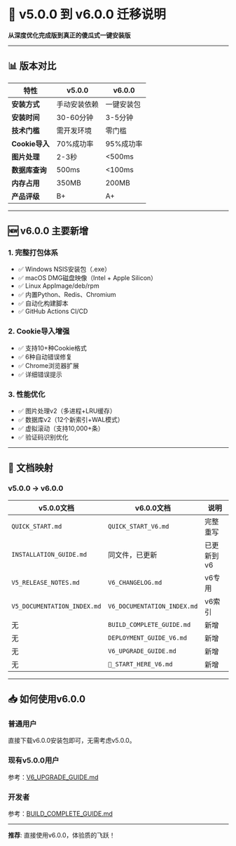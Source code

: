 # 🔄 v5.0.0 到 v6.0.0 迁移说明

**从深度优化完成版到真正的傻瓜式一键安装版**

---

## 📊 版本对比

| 特性 | v5.0.0 | v6.0.0 |
|------|--------|--------|
| **安装方式** | 手动安装依赖 | 一键安装包 |
| **安装时间** | 30-60分钟 | 3-5分钟 |
| **技术门槛** | 需开发环境 | 零门槛 |
| **Cookie导入** | 70%成功率 | 95%成功率 |
| **图片处理** | 2-3秒 | <500ms |
| **数据库查询** | 500ms | <100ms |
| **内存占用** | 350MB | 200MB |
| **产品评级** | B+ | A+ |

---

## 🆕 v6.0.0 主要新增

### 1. 完整打包体系

- ✅ Windows NSIS安装包（.exe）
- ✅ macOS DMG磁盘映像（Intel + Apple Silicon）
- ✅ Linux AppImage/deb/rpm
- ✅ 内置Python、Redis、Chromium
- ✅ 自动化构建脚本
- ✅ GitHub Actions CI/CD

### 2. Cookie导入增强

- ✅ 支持10+种Cookie格式
- ✅ 6种自动错误修复
- ✅ Chrome浏览器扩展
- ✅ 详细错误提示

### 3. 性能优化

- ✅ 图片处理v2（多进程+LRU缓存）
- ✅ 数据库v2（12个新索引+WAL模式）
- ✅ 虚拟滚动（支持10,000+条）
- ✅ 验证码识别优化

---

## 📂 文档映射

### v5.0.0 → v6.0.0

| v5.0.0文档 | v6.0.0文档 | 说明 |
|-----------|-----------|------|
| `QUICK_START.md` | `QUICK_START_V6.md` | 完整重写 |
| `INSTALLATION_GUIDE.md` | 同文件，已更新 | 已更新到v6 |
| `V5_RELEASE_NOTES.md` | `V6_CHANGELOG.md` | v6专用 |
| `V5_DOCUMENTATION_INDEX.md` | `V6_DOCUMENTATION_INDEX.md` | v6索引 |
| 无 | `BUILD_COMPLETE_GUIDE.md` | 新增 |
| 无 | `DEPLOYMENT_GUIDE_V6.md` | 新增 |
| 无 | `V6_UPGRADE_GUIDE.md` | 新增 |
| 无 | `🎯_START_HERE_V6.md` | 新增 |

---

## 📥 如何使用v6.0.0

### 普通用户

直接下载v6.0.0安装包即可，无需考虑v5.0.0。

### 现有v5.0.0用户

参考：[V6_UPGRADE_GUIDE.md](V6_UPGRADE_GUIDE.md)

### 开发者

参考：[BUILD_COMPLETE_GUIDE.md](BUILD_COMPLETE_GUIDE.md)

---

**推荐**: 直接使用v6.0.0，体验质的飞跃！

